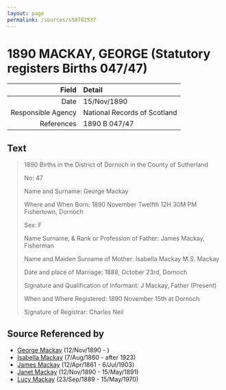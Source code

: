 ```yaml
---
layout: page
permalink: /sources/s58782537
---
```


# 1890 MACKAY, GEORGE (Statutory registers Births 047/47)

Field | Detail
---:|:---
Date | 15/Nov/1890
Responsible Agency | National Records of Scotland
References | 1890 B 047/47

## Text

> 1890 Births in the District of Dornoch in the County of Sutherland
>
> No: 47
>
> Name and Surname: George Mackay
>
> Where and When Born: 1890 November Twelfth 12H 30M PM Fishertown, Dornoch
>
> Sex: F
>
> Name Surname, & Rank or Profession of Father: James Mackay, Fisherman
>
> Name and Maiden Surname of Mother: Isabella Mackay M.S. Mackay
>
> Date and place of Marriage: 1888, October 23rd, Dornoch
>
> Signature and Qualification of Informant: J Mackay, Father (Present)
>
> When and Where Registered: 1890 November 15th at Dornoch
>
> Signature of Registrar: Charles Neil
>

## Source Referenced by

* [George Mackay](../people/@72941728@-george-mackay-b1890-11-12-d.md) (12/Nov/1890 - )
* [Isabella Mackay](../people/@32797554@-isabella-mackay-b1860-8-7-d1923.md) (7/Aug/1860 - after 1923)
* [James Mackay](../people/@60572122@-james-mackay-b1861-4-12-d1903-7-6.md) (12/Apr/1861 - 6/Jul/1903)
* [Janet Mackay](../people/@22499038@-janet-mackay-b1890-11-12-d1891-5-15.md) (12/Nov/1890 - 15/May/1891)
* [Lucy Mackay](../people/@16587624@-lucy-mackay-b1889-9-23-d1970-5-15.md) (23/Sep/1889 - 15/May/1970)
